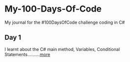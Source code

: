 # My-100-Days-Of-Code
My journal for the #100DaysOfCode challenge coding in C#


## Day 1
I learnt about the C# main method, Variables, Conditional Statements..........[more](Day1/Day1.md)


